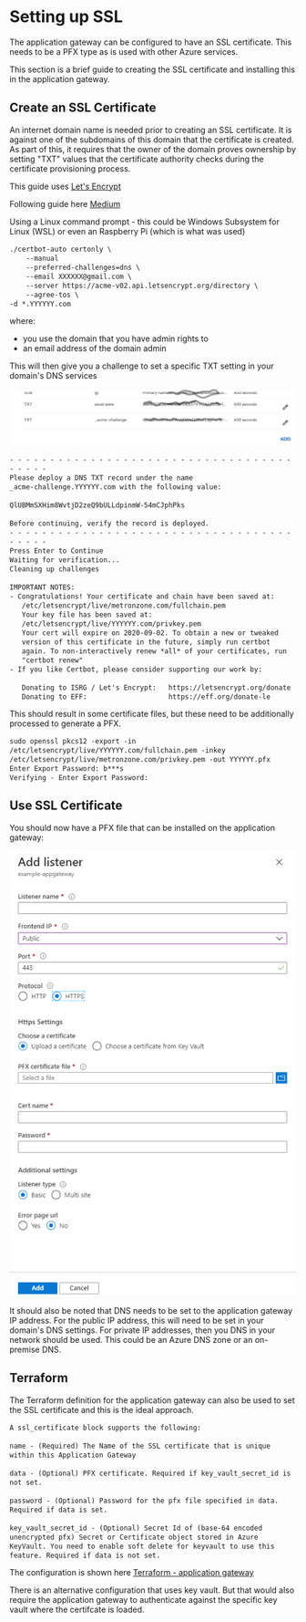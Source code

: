 # Setting up SSL
The application gateway can be configured to have an SSL certificate. This needs to be a PFX type as is used with other Azure services.

This section is a brief guide to creating the SSL certificate and installing this in the application gateway.

## Create an SSL Certificate
An internet domain name is needed prior to creating an SSL certificate. It is against one of the subdomains of this domain that the certificate is created. As part of this, it requires that the owner of the domain proves ownership by setting "TXT" values that the certificate authority checks during the certificate provisioning process.

This guide uses [Let's Encrypt](https://letsencrypt.org/)

Following guide here [Medium](https://medium.com/@saurabh6790/generate-wildcard-ssl-certificate-using-lets-encrypt-certbot-273e432794d7)

Using a Linux command prompt - this could be Windows Subsystem for Linux (WSL) or even an Raspberry Pi (which is what was used)

```
./certbot-auto certonly \
	--manual
	--preferred-challenges=dns \
	--email XXXXXX@gmail.com \
	--server https://acme-v02.api.letsencrypt.org/directory \
	--agree-tos \
-d *.YYYYYY.com
```
where:
* you use the domain that you have admin rights to
* an email address of the domain admin

This will then give you a challenge to set a specific TXT setting in your domain's DNS services

![alt text](https://github.com/jometzg/appgatewaywebapp/blob/master/certificate/dns-challenge.png "DNS Challenge")
```
- - - - - - - - - - - - - - - - - - - - - - - - - - - - - - - - - - - - - - - -
Please deploy a DNS TXT record under the name
_acme-challenge.YYYYYY.com with the following value:
 
QlUBMmSXHim8WvtjD2zeQ9bULLdpinmW-54mCJphPks
 
Before continuing, verify the record is deployed.
- - - - - - - - - - - - - - - - - - - - - - - - - - - - - - - - - - - - - - - -
Press Enter to Continue
Waiting for verification...
Cleaning up challenges
 
IMPORTANT NOTES:
- Congratulations! Your certificate and chain have been saved at:
   /etc/letsencrypt/live/metronzone.com/fullchain.pem
   Your key file has been saved at:
   /etc/letsencrypt/live/YYYYYY.com/privkey.pem
   Your cert will expire on 2020-09-02. To obtain a new or tweaked
   version of this certificate in the future, simply run certbot
   again. To non-interactively renew *all* of your certificates, run
   "certbot renew"
- If you like Certbot, please consider supporting our work by:
 
   Donating to ISRG / Let's Encrypt:   https://letsencrypt.org/donate
   Donating to EFF:                    https://eff.org/donate-le
```

This should result in some certificate files, but these need to be additionally processed to generate a PFX.
```
sudo openssl pkcs12 -export -in /etc/letsencrypt/live/YYYYYY.com/fullchain.pem -inkey /etc/letsencrypt/live/metronzone.com/privkey.pem -out YYYYYY.pfx
Enter Export Password: b***s
Verifying - Enter Export Password:
```

## Use SSL Certificate
You should now have a PFX file that can be installed on the application gateway:

![alt text](https://github.com/jometzg/appgatewaywebapp/blob/master/certificate/upload-to-gateway.png "Upload to application gateway")

It should also be noted that DNS needs to be set to the application gateway IP address. For the public IP address, this will need to be set in your domain's DNS settings. For private IP addresses, then you DNS in your network should be used. This could be an Azure DNS zone or an on-premise DNS.

## Terraform
The Terraform definition for the application gateway can also be used to set the SSL certificate and this is the ideal approach.

```
A ssl_certificate block supports the following:

name - (Required) The Name of the SSL certificate that is unique within this Application Gateway

data - (Optional) PFX certificate. Required if key_vault_secret_id is not set.

password - (Optional) Password for the pfx file specified in data. Required if data is set.

key_vault_secret_id - (Optional) Secret Id of (base-64 encoded unencrypted pfx) Secret or Certificate object stored in Azure KeyVault. You need to enable soft delete for keyvault to use this feature. Required if data is not set.
```
The configuration is shown here [Terraform - application gateway](https://www.terraform.io/docs/providers/azurerm/r/application_gateway.html#ssl_certificate)

There is an alternative configuration that uses key vault. But that would also require the application gateway to authenticate against the specific key vault where the certifcate is loaded.
